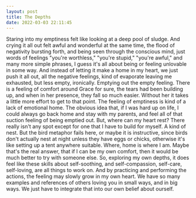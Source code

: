 ```yaml
---
layout: post
title: The Depths
date: 2022-03-03 22:11:45
---
```


Staring into my emptiness felt like looking at a deep pool of sludge. And crying it all out felt awful and wonderful at the same time, the flood of negativity bursting forth, and being seen through the conscious mind, just words of feelings "you're worthless," "you're stupid," "you're awful," and many more simple phrases, I guess it's all about being or feeling unlovable in some way. And instead of letting it make a home in my heart, we just push it all out, all the negative feelings, kind of evaporate leaving me exhausted, but less empty, ironically. Emptying out the empty feeling. 
There is a feeling of comfort around Grace for sure, the tears had been building up, and when in her presence, they fall so much easier. Without her it takes a little more effort to get to that point. 
The feeling of emptiness is kind of a lack of emotional home. The obvious idea that, if I was hard up on life, I could always go back home and stay with my parents, and feel all of that suction feeling of being emptied out. But, where can my heart rest? There really isn't any spot except for one that I have to build for myself. A kind of nest. But the bird metaphor fails here, or maybe it is instructive, since birds don't actually nest at night unless they have eggs or chicks, otherwise it's like setting up a tent anywhere suitable. Where, home is where I am. Maybe that's the real answer, that if I can be my own comfort, then it would be much better to try with someone else. 
So, exploring my own depths, it does feel like these skills about self-soothing, and self-compassion, self-care, self-loving, are all things to work on. And by practicing and performing the actions, the feeling may slowly grow in my own heart. We have so many examples and references of others loving you in small ways, and in big ways. We just have to integrate that into our own belief about ourself. 
